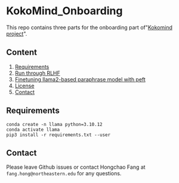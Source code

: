 # KokoMind_Onboarding

This repo contains three parts for the onboarding part of"[Kokomind project](https://chats-lab.github.io/KokoMind/)".

## Content

1. [Requirements](#requirements)
2. [Run through RLHF](#closed-set-experiments)    
3. [Finetuning  llama2-based paraphrase model with peft ](#open-set-experiments)
4. [License](#license)
5. [Contact](#contact)

## Requirements

```
conda create -n llama python=3.10.12
conda activate llama
pip3 install -r requirements.txt --user
```

## Contact

Please leave Github issues or contact Hongchao Fang at `fang.hong@northeastern.edu` for any questions.
